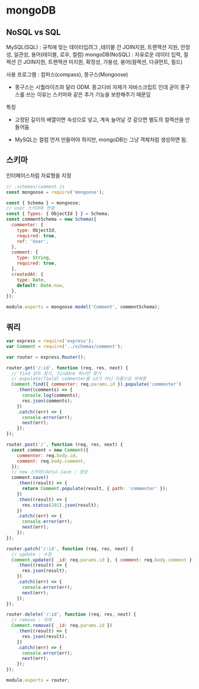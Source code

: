 # mongoDB

## NoSQL vs SQL

MySQL(SQL) : 규칙에 맞는 데이터입려그 ,테이블 간 JOIN지원, 트랜잭션 지원, 안정성, 일관성, 용어(테이블, 로우, 컬럼)
mongoDB(NoSQL) : 자유로운 데이터 입력, 컬렉션 간 JOIN지원, 트랜잭션 미지원, 확정성, 가용성, 용어(컬렉션, 다큐먼트, 필드)

사용 프로그램 : 컴퍼스(compass), 몽구스(Mongoose)
* 몽구스는 시퀄라이즈와 달리 ODM. 몽고디비 자체가 자바스크립트 인데 굳이 몽구스를 쓰는 이유는 스키마와 같은 추가 기능을 보완해주기 때문임

특징

* 고정된 길이의 배열이면 속성으로 넣고, 계속 늘어날 것 같으면 별도의 컬렉션을 만들어둠

* MySQL는 컬럼 먼저 만들어야 하지만, mongoDB는 그냥 객체처럼 생성하면 됨.

## 스키마

인터페이스처럼 자료형을 지정

```javascript
// .schemas/comment.js
const mongoose = require('mongoose');

const { Schema } = mongoose;
// user 스키마와 연결
const { Types: { ObjectId } } = Schema;
const commentSchema = new Schema({
  commenter: {
    type: ObjectId,
    required: true,
    ref: 'User',
  },
  comment: {
    type: String,
    required: true,
  },
  createdAt: {
    type: Date,
    default: Date.now,
  },
});

module.exports = mongoose.model('Comment', commentSchema);
```

## 쿼리

```javascript
var express = require('express');
var Comment = require('../schemas/comment');

var router = express.Router();

router.get('/:id', function (req, res, next) {
  // find 모두 찾기, findOne 하나만 찾기
  // populate(field) commenter를 id가 아닌 이름으로 바꿔줌
  Comment.find({ commenter: req.params.id }).populate('commenter')
    .then((comments) => {
      console.log(comments);
      res.json(comments);
    })
    .catch((err) => {
      console.error(err);
      next(err);
    });
});

router.post('/', function (req, res, next) {
  const comment = new Comment({
    commenter: req.body.id,
    comment: req.body.comment,
  });
  // new 스키마(data).save : 생성
  comment.save()
    .then((result) => {
      return Comment.populate(result, { path: 'commenter' });
    })
    .then((result) => {
      res.status(201).json(result);
    })
    .catch((err) => {
      console.error(err);
      next(err);
    });
});

router.patch('/:id', function (req, res, next) {
  // update : 수정
  Comment.update({ _id: req.params.id }, { comment: req.body.comment })
    .then((result) => {
      res.json(result);
    })
    .catch((err) => {
      console.error(err);
      next(err);
    });
});

router.delete('/:id', function (req, res, next) {
  // remove : 삭제
  Comment.remove({ _id: req.params.id })
    .then((result) => {
      res.json(result);
    })
    .catch((err) => {
      console.error(err);
      next(err);
    });
});

module.exports = router;

```


